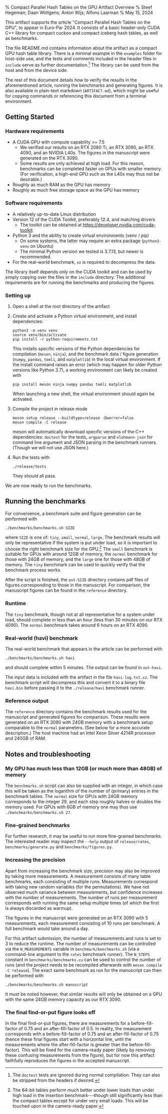 % Compact Parallel Hash Tables on the GPU
  Artifact Overview
% Steef Hegeman; Daan Wöltgens; Anton Wijs; Alfons Laarman
% May 15, 2024

This artifact supports the article "Compact Parallel Hash Tables on the GPU",
to appear in Euro-Par 2024. It consists of a basic header-only CUDA C++ library
for compact cuckoo and compact iceberg hash tables, as well as benchmarks.

The file README.md contains information about the artifact as a compact GPU
hash table library. There is a minimal example in the `examples` folder for
host-side use, and the tests and comments included in the header files in
`include` serve as further documentation.[^tests] The library can be used from
the host and from the device side.

[^tests]: The `doctest` tests are ignored during normal compilation. They
    can also be stripped from the headers if desired.

The rest of this document details how to verify the results in the
aforementioned article, running the benchmarks and generating figures. It is
also available in plain-text markdown (`ARTIFACT.md`), which might be useful
for copying commands or referencing this document from a terminal environment.

## Getting Started

### Hardware requirements

- A CUDA GPU with compute capability >= 7.5
  - We verified our results on an RTX 2080 Ti, an RTX 3090, an RTX 4090, and an
    NVIDIA L40s. The figures in the manuscript were generated on the RTX 3090.
  - Some results are only achieved at high load. For this reason, benchmarks
    can be completed faster on GPUs with smaller memory. (For verification, a
    high-end GPU such as the L40s may thus not be desirable.)
- Roughly as much RAM as the GPU has memory
- Roughly as much free storage space as the GPU has memory

### Software requirements

- A relatively up-to-date Linux distribution
- Version 12 of the CUDA Toolkit, preferably 12.4, and matching drivers
  - The toolkit can be obtained at https://developer.nvidia.com/cuda-toolkit
- Python 3 and the ability to create virtual environments (venv / pip)
  - On some systems, the latter may require an extra package
    (`python3-venv` on Ubuntu)
  - The minimal Python version we tested is 3.7.13, but newer is recommended.
- For the real-world benchmark, `xz` is required to decompress the data.

The library itself depends only on the CUDA toolkit and can be used by simply
copying over the files in the `include` directory. The additional requirements
are for running the benchmarks and producing the figures.

### Setting up

1. Open a shell at the root directory of the artifact
2. Create and activate a Python virtual environment, and install dependencies:
   ```
   python3 -m venv venv
   source venv/bin/activate
   pip install -r python-requirements.txt
   ```
   This installs specific versions of the Python dependencies for compilation
   (`meson`, `ninja`), and the benchmark data / figure generation (`numpy`,
   `pandas`, `tomli`, and `matplotlib`) in the local virtual environment. If
   the install command raises an error (which may happen for older Python
   versions like Python 3.7), a working environment can likely be created with
   ```
   pip install meson ninja numpy pandas tomli matplotlib
   ```

   When launching a new shell, the virtual environment should again be activated.

3. Compile the project in release mode
   ```
   meson setup release --buildtype=release -Dwerror=false
   meson compile -C release
   ```
   meson will automatically download specific versions of the C++ dependencies:
   `doctest` for the tests, `argparse` and `nlohmann-json` for command line
   argument and JSON parsing in the benchmark runners. (Though we will not use
   JSON here.)
4. Run the tests with
   ```
   ./release/tests
   ```
   They should all pass.

We are now ready to run the benchmarks.

## Running the benchmarks

For convenience, a benchmark suite and figure generation can be performed with

```
./benchmarks/benchmarks.sh SIZE
```

where `SIZE` is one of: `tiny`, `small`, `normal`, `large`. The benchmark
results will only be representative if the system is put under load, so it is
important to choose the right benchmark size for the GPU.[^benchmarksize] The
`small` benchmark is suitable for GPUs with around 12GB of memory, the `normal`
benchmark for those with 24GB of memory, and the `large` one for those with
48GB of memory. The `tiny` benchmark can be used to quickly verify that the
benchmark process works.

After the script is finished, the `out-SIZE` directory contains pdf files of
figures corresponding to those in the manuscript. For comparison, the
manuscript figures can be found in the `reference` directory.

[^benchmarksize]: The 64-bit tables perform much better under lower loads than
    under high load in the insertion benchmark---though still significantly
    less than the compact tables except for under very small loads. This will
    be touched upon in the camera-ready paper.

### Runtime

The `tiny` benchmark, though not at all representative for a system under load,
should complete in less than an hour (less than 30 minutes on our RTX 4090).
The `normal` benchmark takes around 6 hours on an RTX 4090.

### Real-world (havi) benchmark

The real-world benchmark that appears in the article can be performed with
```
./benchmarks/benchmarks.sh havi
```
and should complete within 5 minutes. The output can be found in `out-havi`.

The input data is included with the artifact in the file `havi-log.txt.xz`. The
benchmark script will decompress this and convert it to a binary file
`havi.bin` before passing it to the `./release/havi` benchmark runner.

### Reference output

The `reference` directory contains the benchmark results used for the
manuscript and generated figures for comparison. These results were generated
on an RTX 3090 with 24GB memory with a benchmark setup comparable to the
`normal` parameters. (See below for a more accurate description.) The host
machine had an Intel Xeon Silver 4214R processor and 240GB of RAM.

## Notes and troubleshooting

### My GPU has much less than 12GB (or much more than 48GB) of memory

The `benchmarks.sh` script can also be supplied with an integer, in which case
this will be taken as the logarithm of the number of (primary) entries in the
benchmark tables. The `normal` size for GPUs with 24GB memory corresponds to
the integer 29, and each step roughly halves or doubles the memory used. For
GPUs with 6GB of memory one may thus use `./benchmarks/benchmarks.sh 27`.

### Fine-grained benchmarks

For further research, it may be useful to run more fine-grained benchmarks.
The interested reader may inspect the `--help` output of `release/rates`,
`benchmarks/generate.py` and `benchmarks/figures.py`.

### Increasing the precision

Apart from increasing the benchmark size, precision may also be improved by
taking more measurements. A measurement consists of many table benchmarks, each
consisting of multiple runs. Measurements correspond with taking new random
variables (for the permutations). We have not observed much variance between
measurements, but confidence increases with the number of measurements. The
number of runs per measurement corresponds with running the same setup multiple
times (of which the first is always discarded as warmup).

The figures in the manuscript were generated on an RTX 3090 with 5
measurements, each measurement consisting of 10 runs per benchmark. A full
benchmark would take around a day.

For this artifact submission, the number of measurements and runs is set to 3
to reduce the runtime. The number of measurements can be controlled via the
`N_MEASUREMENTS` variable in `benchmark/benchmarks.sh` (via a command-line
argument to the `rates` benchmark runner). The `N_STEPS` constant in
`benchmarks/benchmarks.cu` can be used to control the number of runs (and the
project needs to be recompiled afterwards with `meson compile -C release`). The
exact same benchmark as run for the manuscript can then be performed with

```
./benchmarks/benchmarks.sh manuscript
```

It must be noted however, that similar results will only be obtained on a GPU
with the same 24GB memory capacity as our RTX 3090.

### The final find-or-put figure looks off

In the final find-or-put figures, there are measurements for a
before-fill-factor of 0.75 and an after-fill-factor of 0.5. In reality, the
measurement corresponds with a before-fill-factor of 0.75 and an
after-fill-factor of 0.75 (hence these final figures start with a horizontal
line, until the measurements where the after-fill-factor is greater than the
before-fill-factor). This will be fixed for the camera-ready paper (likely by
removing these confusing measurements from the figure), but for now this
artifact faithfully reproduces the figures in the accepted manuscript.
